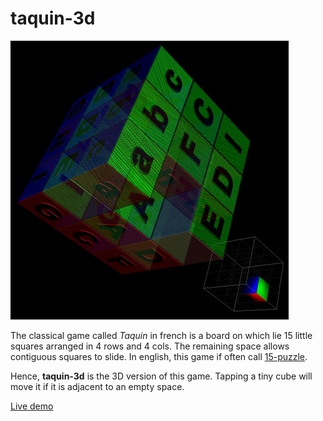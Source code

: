 # taquin-3d

![screenshot.jpg](screenshot.jpg)

The classical game called _Taquin_ in french is a board on which lie 15 little squares arranged in 4 rows and 4 cols. The remaining space allows contiguous squares to slide. In english, this game if often call [15-puzzle](https://en.wikipedia.org/wiki/15_puzzle).

Hence, __taquin-3d__ is the 3D version of this game. Tapping a tiny cube will move it if it is adjacent to an empty space.

[Live demo](https://tolokoban.github.io/taquin-3d/)

